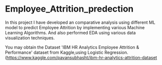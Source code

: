 # Employee_Attrition_predection

In this project I have developed an comparative analysis using different ML model to predict Employee Attrition by implementing various Machine Learning Algorithms.
And also performed EDA using various data visualization techniques.

You may obtain the Dataset 'IBM HR Analytics Employee Attrition & Performance' dataset from Kaggle,using Logistic Regression. (https://www.kaggle.com/pavansubhasht/ibm-hr-analytics-attrition-dataset
